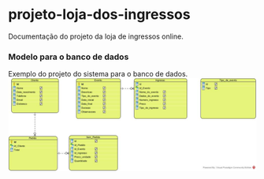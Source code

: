 # projeto-loja-dos-ingressos
Documentação do projeto da loja de ingressos online.


### Modelo para o banco de dados
Exemplo do projeto do sistema para o banco de dados.
![imagem do modelo de dados](./arquivos/modelo%20do%20banco%20de%20dados.jpg)
